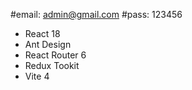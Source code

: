 #email: admin@gmail.com #pass: 123456
- React 18
- Ant Design
- React Router 6
- Redux Tookit
- Vite 4
